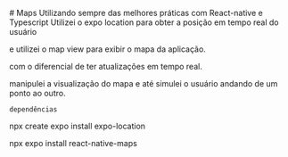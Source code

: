    ﻿# Maps
Utilizando sempre das melhores práticas com React-native e Typescript
Utilizei o expo location
para obter a posição em tempo real do usuário

e utilizei o map view para exibir o mapa da aplicação.

com o diferencial de ter atualizações em tempo real. 

manipulei a visualização do mapa e até simulei o usuário andando de um ponto ao outro.


	dependências
npx create expo install expo-location

npx expo install react-native-maps
